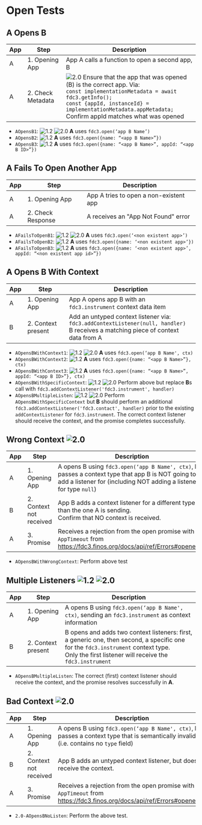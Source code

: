 # Open Tests 

## A Opens B  

| App | Step            | Description                                              |
|-----|-----------------|----------------------------------------------------------|
| A   | 1. Opening App  | App A calls a function to open a second app, B |
| A   | 2. Check Metadata | ![2.0](https://img.shields.io/badge/FDC3-2.0-blue) Ensure that the app that was opened (B) is the correct app.  Via: <br /> `const implementationMetadata = await fdc3.getInfo();`<br/>`const {appId, instanceId} = implementationMetadata.appMetadata;`<br/> Confirm appId matches what was opened |

- `AOpensB1`: ![1.2](https://img.shields.io/badge/FDC3-1.2-green) ![2.0](https://img.shields.io/badge/FDC3-2.0-blue) **A** uses `fdc3.open(‘app B Name’)`  
- `AOpensB2`: ![1.2](https://img.shields.io/badge/FDC3-1.2-green) **A** uses `fdc3.open({name: “<app B Name>”})` 
- `AOpensB3`: ![1.2](https://img.shields.io/badge/FDC3-1.2-green) **A** uses `fdc3.open({name: “<app B Name>”, appId: “<app B ID>”})` 
## A Fails To Open Another App

| App | Step            | Description                                              |
|-----|-----------------|----------------------------------------------------------|
| A   | 1. Opening App  | App A tries to open a non-existent app |
| A   | 2. Check Response | A receives an "App Not Found" error  |

- `AFailsToOpenB1`:  ![1.2](https://img.shields.io/badge/FDC3-1.2-green) ![2.0](https://img.shields.io/badge/FDC3-2.0-blue) **A** uses `fdc3.open(‘<non existent app>’)` 
- `AFailsToOpenB2`:  ![1.2](https://img.shields.io/badge/FDC3-1.2-green) **A** uses `fdc3.open({name: ‘<non existent app>’})`  
- `AFailsToOpenB3`:  ![1.2](https://img.shields.io/badge/FDC3-1.2-green) **A** uses `fdc3.open({name: ‘<non existent app>’, appId: “<non existent app id>”})` 

## A Opens B With Context

| App | Step            | Description                                              |
|-----|-----------------|----------------------------------------------------------|
| A   | 1. Opening App     |App A opens app B with an `fdc3.instrument` context data item |
| B   | 2. Context present | Add an untyped context listener via: <br/>`fdc3.addContextListener(null, handler)` <br /> B receives a matching piece of context data from A |

- `AOpensBWithContext1`: ![1.2](https://img.shields.io/badge/FDC3-1.2-green) ![2.0](https://img.shields.io/badge/FDC3-2.0-blue) **A** uses `fdc3.open(‘app B Name', ctx)` 
- `AOpensBWithContext2`: ![1.2](https://img.shields.io/badge/FDC3-1.2-green) **A** uses `fdc3.open({name: “<app B Name>”}, ctx)` 
- `AOpensBWithContext3`: ![1.2](https://img.shields.io/badge/FDC3-1.2-green) **A** uses `fdc3.open({name: “<app B Name>”, appId: “<app B ID>”}, ctx)` 
- `AOpensBWithSpecificContext`: ![1.2](https://img.shields.io/badge/FDC3-1.2-green) ![2.0](https://img.shields.io/badge/FDC3-2.0-blue) Perform above but replace **B**s call with `fdc3.addContextListener('fdc3.instrument', handler)` 
- `AOpensBMultipleListen`: ![1.2](https://img.shields.io/badge/FDC3-1.2-green) ![2.0](https://img.shields.io/badge/FDC3-2.0-blue) Perform `AOpensBWithSpecificContext` but **B** should perform an additional `fdc3.addContextListener('fdc3.contact', handler)` prior to the existing `addContextListener` for `fdc3.instrument`.  The correct context listener should receive the context, and the promise completes successfully.  


## Wrong Context ![2.0](https://img.shields.io/badge/FDC3-2.0-blue)

| App | Step            | Description                                                                                                                   |
|-----|-----------------|-------------------------------------------------------------------------------------------------------------------------------|
| A   | 1. Opening App     | A opens B using `fdc3.open(‘app B Name', ctx)`, but passes a context type that app B is NOT going to add a listener for (including NOT adding a listener for type `null`)                                                                |
| B   | 2. Context not received | App B adds a context listener for a different type than the one A is sending.  <br/>Confirm that NO context is received.                         |
| A   | 3. Promise         | Receives a rejection from the open promise with `AppTimeout` from <br>https://fdc3.finos.org/docs/api/ref/Errors#openerror |

- `AOpensBWithWrongContext`: Perform above test

## Multiple Listeners  ![1.2](https://img.shields.io/badge/FDC3-1.2-green) ![2.0](https://img.shields.io/badge/FDC3-2.0-blue)

| App | Step            | Description                                                                                                                   |
|-----|-----------------|-------------------------------------------------------------------------------------------------------------------------------|
| A   | 1. Opening App     | A opens B using `fdc3.open(‘app B Name', ctx)`, sending an `fdc3.instrument` as context information    |
| B   | 2. Context present | B opens and adds two context listeners:  first, a generic one, then second, a specific one for the `fdc3.instrument` context type.  <br/>Only the first listener will receive the `fdc3.instrument`    |

-  `AOpensBMultipleListen`:  The correct (first) context listener should receive the context, and the promise resolves successfully in **A**.

## Bad Context ![2.0](https://img.shields.io/badge/FDC3-2.0-blue)

| App | Step            | Description                                                                                                                   |
|-----|-----------------|-------------------------------------------------------------------------------------------------------------------------------|
| A   | 1. Opening App     | A opens B using `fdc3.open(‘app B Name', ctx)`, but passes a context type that is semantically invalid (i.e. contains no `type` field)      |                                                          |
| B   | 2. Context not received | App B adds an untyped context listener, but doesn't receive the context.        |
| A   | 3. Promise         | Receives a rejection from the open promise with `AppTimeout` from <br>https://fdc3.finos.org/docs/api/ref/Errors#openerror |

- `2.0-AOpensBNoListen`: Perform the above test. 
